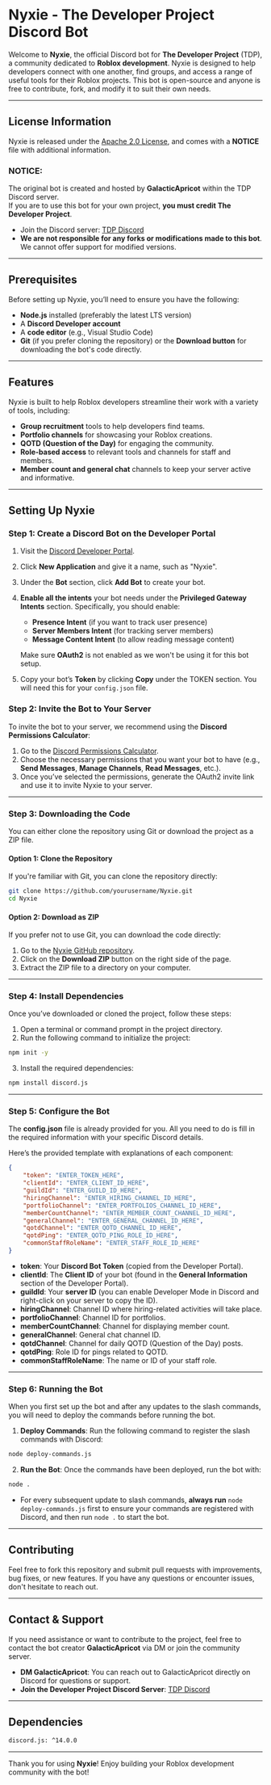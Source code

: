 # Nyxie - The Developer Project Discord Bot

Welcome to **Nyxie**, the official Discord bot for **The Developer Project** (TDP), a community dedicated to **Roblox development**. Nyxie is designed to help developers connect with one another, find groups, and access a range of useful tools for their Roblox projects. This bot is open-source and anyone is free to contribute, fork, and modify it to suit their own needs.

---

## License Information

Nyxie is released under the [Apache 2.0 License](LICENSE), and comes with a **NOTICE** file with additional information.

### NOTICE:
The original bot is created and hosted by **GalacticApricot** within the TDP Discord server.  
If you are to use this bot for your own project, **you must credit The Developer Project**.

- Join the Discord server: [TDP Discord](https://discord.gg/QedwEVhrkX)
- **We are not responsible for any forks or modifications made to this bot**. We cannot offer support for modified versions.

---

## Prerequisites

Before setting up Nyxie, you’ll need to ensure you have the following:

- **Node.js** installed (preferably the latest LTS version)
- A **Discord Developer account**
- A **code editor** (e.g., Visual Studio Code)
- **Git** (if you prefer cloning the repository) or the **Download button** for downloading the bot's code directly.

---

## Features

Nyxie is built to help Roblox developers streamline their work with a variety of tools, including:

- **Group recruitment** tools to help developers find teams.
- **Portfolio channels** for showcasing your Roblox creations.
- **QOTD (Question of the Day)** for engaging the community.
- **Role-based access** to relevant tools and channels for staff and members.
- **Member count and general chat** channels to keep your server active and informative.

---

## Setting Up Nyxie

### Step 1: Create a Discord Bot on the Developer Portal

1. Visit the [Discord Developer Portal](https://discord.com/developers/applications).
2. Click **New Application** and give it a name, such as "Nyxie".
3. Under the **Bot** section, click **Add Bot** to create your bot.
4. **Enable all the intents** your bot needs under the **Privileged Gateway Intents** section. Specifically, you should enable:
   - **Presence Intent** (if you want to track user presence)
   - **Server Members Intent** (for tracking server members)
   - **Message Content Intent** (to allow reading message content)
   
   Make sure **OAuth2** is not enabled as we won't be using it for this bot setup.
   
5. Copy your bot’s **Token** by clicking **Copy** under the TOKEN section. You will need this for your `config.json` file.

### Step 2: Invite the Bot to Your Server

To invite the bot to your server, we recommend using the **Discord Permissions Calculator**:

1. Go to the [Discord Permissions Calculator](https://discordapi.com/permissions.html).
2. Choose the necessary permissions that you want your bot to have (e.g., **Send Messages**, **Manage Channels**, **Read Messages**, etc.).
3. Once you’ve selected the permissions, generate the OAuth2 invite link and use it to invite Nyxie to your server.

---

### Step 3: Downloading the Code

You can either clone the repository using Git or download the project as a ZIP file.

#### Option 1: Clone the Repository

If you're familiar with Git, you can clone the repository directly:

```bash
git clone https://github.com/yourusername/Nyxie.git
cd Nyxie
```

#### Option 2: Download as ZIP

If you prefer not to use Git, you can download the code directly:

1. Go to the [Nyxie GitHub repository](https://github.com/yourusername/Nyxie).
2. Click on the **Download ZIP** button on the right side of the page.
3. Extract the ZIP file to a directory on your computer.

---

### Step 4: Install Dependencies

Once you’ve downloaded or cloned the project, follow these steps:

1. Open a terminal or command prompt in the project directory.
2. Run the following command to initialize the project:

```bash
npm init -y
```

3. Install the required dependencies:

```bash
npm install discord.js
```

---

### Step 5: Configure the Bot

The **config.json** file is already provided for you. All you need to do is fill in the required information with your specific Discord details.

Here’s the provided template with explanations of each component:

```json
{
	"token": "ENTER_TOKEN_HERE",
	"clientId": "ENTER_CLIENT_ID_HERE",
	"guildId": "ENTER_GUILD_ID_HERE",
	"hiringChannel": "ENTER_HIRING_CHANNEL_ID_HERE",
	"portfolioChannel": "ENTER_PORTFOLIOS_CHANNEL_ID_HERE",
	"memberCountChannel": "ENTER_MEMBER_COUNT_CHANNEL_ID_HERE",
	"generalChannel": "ENTER_GENERAL_CHANNEL_ID_HERE",
	"qotdChannel": "ENTER_QOTD_CHANNEL_ID_HERE",
	"qotdPing": "ENTER_QOTD_PING_ROLE_ID_HERE",
	"commonStaffRoleName": "ENTER_STAFF_ROLE_ID_HERE"
}
```

- **token**: Your **Discord Bot Token** (copied from the Developer Portal).
- **clientId**: The **Client ID** of your bot (found in the **General Information** section of the Developer Portal).
- **guildId**: Your **server ID** (you can enable Developer Mode in Discord and right-click on your server to copy the ID).
- **hiringChannel**: Channel ID where hiring-related activities will take place.
- **portfolioChannel**: Channel ID for portfolios.
- **memberCountChannel**: Channel for displaying member count.
- **generalChannel**: General chat channel ID.
- **qotdChannel**: Channel for daily QOTD (Question of the Day) posts.
- **qotdPing**: Role ID for pings related to QOTD.
- **commonStaffRoleName**: The name or ID of your staff role.

---

### Step 6: Running the Bot

When you first set up the bot and after any updates to the slash commands, you will need to deploy the commands before running the bot.

1. **Deploy Commands**: Run the following command to register the slash commands with Discord:

```bash
node deploy-commands.js
```

2. **Run the Bot**: Once the commands have been deployed, run the bot with:

```bash
node .
```

- For every subsequent update to slash commands, **always run** `node deploy-commands.js` first to ensure your commands are registered with Discord, and then run `node .` to start the bot.

---

## Contributing

Feel free to fork this repository and submit pull requests with improvements, bug fixes, or new features. If you have any questions or encounter issues, don't hesitate to reach out.

---

## Contact & Support

If you need assistance or want to contribute to the project, feel free to contact the bot creator **GalacticApricot** via DM or join the community server.

- **DM GalacticApricot**: You can reach out to GalacticApricot directly on Discord for questions or support.
- **Join the Developer Project Discord Server**: [TDP Discord](https://discord.gg/QedwEVhrkX)

---

## Dependencies

```bash
discord.js: ^14.0.0
```

---

Thank you for using **Nyxie**! Enjoy building your Roblox development community with the bot!
